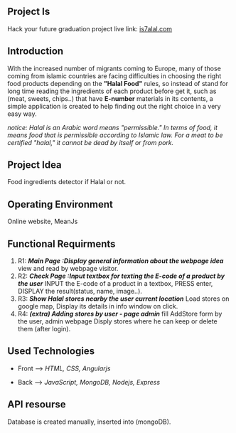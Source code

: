 ## Project Is
Hack your future graduation project 
live link: [is7alal.com](http://is7alal.com/)

## Introduction 
With the increased number of migrants coming to Europe, many of those coming from islamic countries are facing difficulties in choosing the right food products depending on the **"Halal Food"** rules, so instead of stand for long time reading the ingredients of each product before get it, such as (meat, sweets, chips..) that have **E-number** materials in its contents, a simple application is created to help finding out the right choice in a very easy way.

*notice: Halal is an Arabic word means "permissible." In terms of food, it means food that is permissible according to Islamic law. For a meat to be certified "halal," it cannot be dead by itself  or from pork.* 

## Project Idea
Food ingredients detector if Halal or not.

## Operating Environment  
Online website, MeanJs

## Functional Requirments
1. R1: ***Main Page :Display general information about the webpage idea*** 
view and read by webpage visitor.
2. R2: ***Check Page :Input textbox for texting the E-code of a product by the user***
INPUT the E-code of a product in a textbox, PRESS enter, DISPLAY the result(status, name, image..).
3. R3: ***Show Halal stores nearby the user current location***
Load stores on google map, Display its details in info window on click.
4. R4: ***(extra) Adding stores by user -  page admin***
fill AddStore form by the user, admin webpage Disply stores where he can keep or delete them (after login).


## Used Technologies
* Front --> *HTML, CSS, Angularjs*

* Back --> *JavaScript, MongoDB, Nodejs, Express*

## API resourse
Database is created manually, inserted into (mongoDB).



